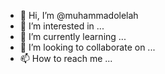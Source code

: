 - 👋 Hi, I’m @muhammadolelah
- 👀 I’m interested in ...
- 🌱 I’m currently learning ...
- 💞️ I’m looking to collaborate on ...
- 📫 How to reach me ...

<!---
muhammadolelah/muhammadolelah is a ✨ special ✨ repository because its `README.md` (this file) appears on your GitHub profile.
You can click the Preview link to take a look at your changes.
--->
